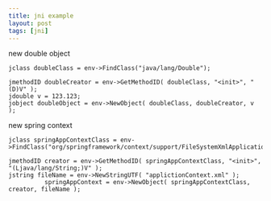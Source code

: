 ```yaml
---
title: jni example
layout: post
tags: [jni]
---
```



new double object

    jclass doubleClass = env->FindClass("java/lang/Double");

    jmethodID doubleCreator = env->GetMethodID( doubleClass, "<init>", "(D)V" );
    jdouble v = 123.123;
    jobject doubleObject = env->NewObject( doubleClass, doubleCreator, v );


new spring context

	jclass springAppContextClass = env->FindClass("org/springframework/context/support/FileSystemXmlApplicationContext");

	jmethodID creator = env->GetMethodID( springAppContextClass, "<init>", "(Ljava/lang/String;)V" );
    jstring fileName = env->NewStringUTF( "applictionContext.xml" );
	          springAppContext = env->NewObject( springAppContextClass, creator, fileName );
